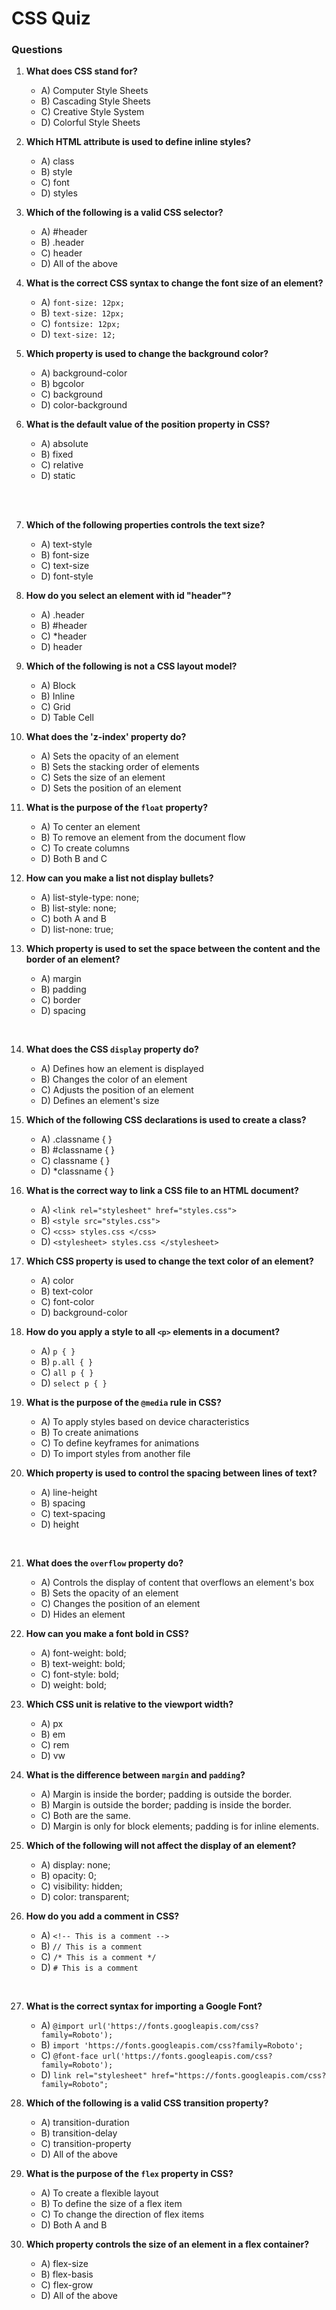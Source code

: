 # CSS Quiz

### Questions

1. **What does CSS stand for?**
   - A) Computer Style Sheets
   - B) Cascading Style Sheets
   - C) Creative Style System
   - D) Colorful Style Sheets

2. **Which HTML attribute is used to define inline styles?**
   - A) class
   - B) style
   - C) font
   - D) styles

3. **Which of the following is a valid CSS selector?**
   - A) #header
   - B) .header
   - C) header
   - D) All of the above

4. **What is the correct CSS syntax to change the font size of an element?**
   - A) `font-size: 12px;`
   - B) `text-size: 12px;`
   - C) `fontsize: 12px;`
   - D) `text-size: 12;`

5. **Which property is used to change the background color?**
   - A) background-color
   - B) bgcolor
   - C) background
   - D) color-background


6. **What is the default value of the position property in CSS?**
   - A) absolute
   - B) fixed
   - C) relative
   - D) static

<br>
<br>

7. **Which of the following properties controls the text size?**
   - A) text-style
   - B) font-size
   - C) text-size
   - D) font-style

8. **How do you select an element with id "header"?**
   - A) .header
   - B) #header
   - C) *header
   - D) header

9. **Which of the following is not a CSS layout model?**
   - A) Block
   - B) Inline
   - C) Grid
   - D) Table Cell

10. **What does the 'z-index' property do?**
    - A) Sets the opacity of an element
    - B) Sets the stacking order of elements
    - C) Sets the size of an element
    - D) Sets the position of an element

11. **What is the purpose of the `float` property?**
    - A) To center an element
    - B) To remove an element from the document flow
    - C) To create columns
    - D) Both B and C

12. **How can you make a list not display bullets?**
    - A) list-style-type: none;
    - B) list-style: none;
    - C) both A and B
    - D) list-none: true;


13. **Which property is used to set the space between the content and the border of an element?**
    - A) margin
    - B) padding
    - C) border
    - D) spacing

<br>

14. **What does the CSS `display` property do?**
    - A) Defines how an element is displayed
    - B) Changes the color of an element
    - C) Adjusts the position of an element
    - D) Defines an element's size

15. **Which of the following CSS declarations is used to create a class?**
    - A) .classname { }
    - B) #classname { }
    - C) classname { }
    - D) *classname { }

16. **What is the correct way to link a CSS file to an HTML document?**
    - A) `<link rel="stylesheet" href="styles.css">`
    - B) `<style src="styles.css">`
    - C) `<css> styles.css </css>`
    - D) `<stylesheet> styles.css </stylesheet>`

17. **Which CSS property is used to change the text color of an element?**
    - A) color
    - B) text-color
    - C) font-color
    - D) background-color

18. **How do you apply a style to all `<p>` elements in a document?**
    - A) `p { }`
    - B) `p.all { }`
    - C) `all p { }`
    - D) `select p { }`

19. **What is the purpose of the `@media` rule in CSS?**
    - A) To apply styles based on device characteristics
    - B) To create animations
    - C) To define keyframes for animations
    - D) To import styles from another file

20. **Which property is used to control the spacing between lines of text?**
    - A) line-height
    - B) spacing
    - C) text-spacing
    - D) height

<br>

21. **What does the `overflow` property do?**
    - A) Controls the display of content that overflows an element's box
    - B) Sets the opacity of an element
    - C) Changes the position of an element
    - D) Hides an element

22. **How can you make a font bold in CSS?**
    - A) font-weight: bold;
    - B) text-weight: bold;
    - C) font-style: bold;
    - D) weight: bold;

23. **Which CSS unit is relative to the viewport width?**
    - A) px
    - B) em
    - C) rem
    - D) vw

24. **What is the difference between `margin` and `padding`?**
    - A) Margin is inside the border; padding is outside the border.
    - B) Margin is outside the border; padding is inside the border.
    - C) Both are the same.
    - D) Margin is only for block elements; padding is for inline elements.

25. **Which of the following will not affect the display of an element?**
    - A) display: none;
    - B) opacity: 0;
    - C) visibility: hidden;
    - D) color: transparent;

26. **How do you add a comment in CSS?**
    - A) `<!-- This is a comment -->`
    - B) `// This is a comment`
    - C) `/* This is a comment */`
    - D) `# This is a comment`

<br>

27. **What is the correct syntax for importing a Google Font?**
    - A) `@import url('https://fonts.googleapis.com/css?family=Roboto');`
    - B) `import 'https://fonts.googleapis.com/css?family=Roboto';`
    - C) `@font-face url('https://fonts.googleapis.com/css?family=Roboto');`
    - D) `link rel="stylesheet" href="https://fonts.googleapis.com/css?family=Roboto";`

28. **Which of the following is a valid CSS transition property?**
    - A) transition-duration
    - B) transition-delay
    - C) transition-property
    - D) All of the above

29. **What is the purpose of the `flex` property in CSS?**
    - A) To create a flexible layout
    - B) To define the size of a flex item
    - C) To change the direction of flex items
    - D) Both A and B

30. **Which property controls the size of an element in a flex container?**
    - A) flex-size
    - B) flex-basis
    - C) flex-grow
    - D) All of the above
